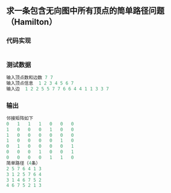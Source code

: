## 求一条包含无向图中所有顶点的简单路径问题（Hamilton）
### 代码实现
```cpp
```
### 测试数据
```cpp
输入顶点数和边数 7 7
输入顶点信息  1 2 3 4 5 6 7
输入边  1 2 2 5 5 7 7 6 6 4 4 1 1 3 3 7
```
### 输出
```cpp
邻接矩阵如下
0   1   1   1   0   0   0
1   0   0   0   1   0   0
1   0   0   0   0   0   0
1   0   0   0   0   1   0
0   1   0   0   0   0   1
0   0   0   1   0   0   1
0   0   0   0   1   1   0
简单路径（4条）
2 5 7 6 4 1 3
3 1 2 5 7 6 4
3 1 4 6 7 5 2
4 6 7 5 2 1 3
```
